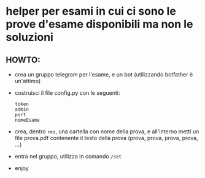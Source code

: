 # helper per esami in cui ci sono le prove d'esame disponibili ma non le soluzioni

## HOWTO:

* crea un gruppo telegram per l'esame, e un bot (utilizzando botfather è un'attimo)

* costruisci il file config.py con le seguenti:
	```
	token
	admin
	port
	nomeEsame
	```

* crea, dentro `res`, una cartella con nome della prova, e all'interno metti un file prova.pdf contenente il testo della prova (prova, prova, prova, prova, ...)


* entra nel gruppo, utilizza in comando `/set`

* enjoy

